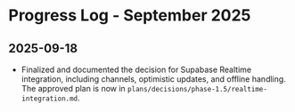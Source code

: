 # Progress Log - September 2025

## 2025-09-18
- Finalized and documented the decision for Supabase Realtime integration, including channels, optimistic updates, and offline handling. The approved plan is now in `plans/decisions/phase-1.5/realtime-integration.md`.